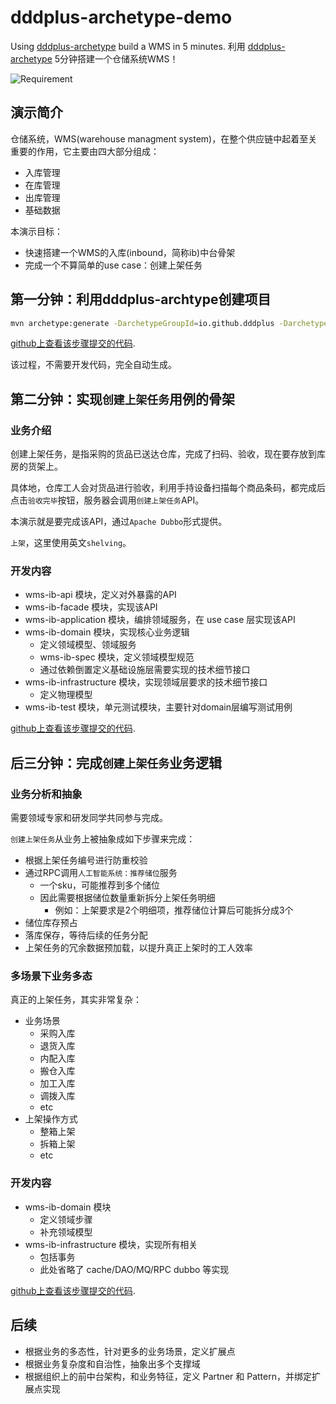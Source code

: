 # dddplus-archetype-demo
Using [dddplus-archetype](https://github.com/dddplus/dddplus-archetype) build a WMS in 5 minutes. 利用 [dddplus-archetype](https://github.com/dddplus/dddplus-archetype) 5分钟搭建一个仓储系统WMS！

![Requirement](https://img.shields.io/badge/JDK-8+-green.svg)

## 演示简介

仓储系统，WMS(warehouse managment system)，在整个供应链中起着至关重要的作用，它主要由四大部分组成：
- 入库管理
- 在库管理
- 出库管理
- 基础数据

本演示目标：
- 快速搭建一个WMS的入库(inbound，简称ib)中台骨架
- 完成一个不算简单的use case：创建上架任务

## 第一分钟：利用dddplus-archtype创建项目

``` bash
mvn archetype:generate -DarchetypeGroupId=io.github.dddplus -DarchetypeArtifactId=dddplus-archetype -DarchetypeVersion=1.0.2-SNAPSHOT -DgroupId=io.wms -DartifactId=wms-ib -Dpackage=io.wms.ib -Dversion=1.0.0-SNAPSHOT -DinteractiveMode=false
```

[github上查看该步骤提交的代码](https://github.com/dddplus/dddplus-archetype-demo/compare/7e150d0...minute-1).

该过程，不需要开发代码，完全自动生成。

## 第二分钟：实现`创建上架任务`用例的骨架

### 业务介绍

创建上架任务，是指采购的货品已送达仓库，完成了扫码、验收，现在要存放到库房的货架上。

具体地，仓库工人会对货品进行验收，利用手持设备扫描每个商品条码，都完成后点击`验收完毕`按钮，服务器会调用`创建上架任务`API。

本演示就是要完成该API，通过`Apache Dubbo`形式提供。

`上架`，这里使用英文`shelving`。

### 开发内容

- wms-ib-api 模块，定义对外暴露的API
- wms-ib-facade 模块，实现该API
- wms-ib-application 模块，编排领域服务，在 use case 层实现该API
- wms-ib-domain 模块，实现核心业务逻辑
   - 定义领域模型、领域服务
   - wms-ib-spec 模块，定义领域模型规范
   - 通过依赖倒置定义基础设施层需要实现的技术细节接口
- wms-ib-infrastructure 模块，实现领域层要求的技术细节接口
   - 定义物理模型
- wms-ib-test 模块，单元测试模块，主要针对domain层编写测试用例

[github上查看该步骤提交的代码](https://github.com/dddplus/dddplus-archetype-demo/compare/minute-1...minute-2).

## 后三分钟：完成`创建上架任务`业务逻辑

### 业务分析和抽象

需要领域专家和研发同学共同参与完成。

`创建上架任务`从业务上被抽象成如下步骤来完成：
- 根据上架任务编号进行防重校验
- 通过RPC调用`人工智能系统：推荐储位`服务
   - 一个sku，可能推荐到多个储位
   - 因此需要根据储位数量重新拆分上架任务明细
      - 例如：上架要求是2个明细项，推荐储位计算后可能拆分成3个
- 储位库存预占
- 落库保存，等待后续的任务分配
- 上架任务的冗余数据预加载，以提升真正上架时的工人效率

### 多场景下业务多态

真正的上架任务，其实非常复杂：
- 业务场景
   - 采购入库
   - 退货入库
   - 内配入库
   - 搬仓入库
   - 加工入库
   - 调拨入库
   - etc
- 上架操作方式
   - 整箱上架
   - 拆箱上架
   - etc

### 开发内容

- wms-ib-domain 模块
   - 定义领域步骤
   - 补充领域模型
- wms-ib-infrastructure 模块，实现所有相关
   - 包括事务
   - 此处省略了 cache/DAO/MQ/RPC dubbo 等实现

[github上查看该步骤提交的代码](https://github.com/dddplus/dddplus-archetype-demo/compare/minute-2...minute-3).

## 后续

- 根据业务的多态性，针对更多的业务场景，定义扩展点
- 根据业务复杂度和自治性，抽象出多个支撑域
- 根据组织上的前中台架构，和业务特征，定义 Partner 和 Pattern，并绑定扩展点实现
